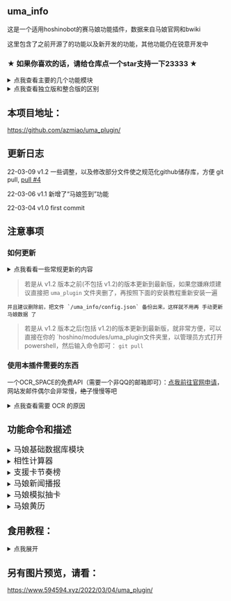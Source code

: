 ## uma_info

这是一个适用hoshinobot的赛马娘功能插件，数据来自马娘官网和bwiki

这里包含了之前开源了的功能以及新开发的功能，其他功能仍在锐意开发中

### ★ 如果你喜欢的话，请给仓库点一个star支持一下23333 ★

<details>
<summary>点我查看主要的几个功能模块</summary>

（具体命令请看下方功能命令和描述）

+ [马娘新闻播报](https://github.com/azmiao/umamusume_news) 

+ [马娘模拟抽卡](https://github.com/azmiao/uma_gacha)

+ 马娘基础数据库

+ 支援卡节奏榜

+ 相性计算器

+ 马娘黄历

</details>

<details>
<summary>点我查看独立版和整合版的区别</summary>

+ 独立版的 [马娘模拟抽卡](https://github.com/azmiao/uma_gacha) 可以完全单独运行，内容也完全一致，可以从本整合版里直接复制出来用，但记得要装依赖哦！

+ 独立版的 [马娘新闻播报](https://github.com/azmiao/umamusume_news) 也可以完全单独运行，但和整合版的代码稍有不同，因此不可以从本整合版里直接复制出来用！

+ 另外后续关于 [马娘新闻播报](https://github.com/azmiao/umamusume_news) [马娘模拟抽卡](https://github.com/azmiao/uma_gacha) 的代码更新将会在原仓库和本仓库同步更新

</details>

## 本项目地址：
https://github.com/azmiao/uma_plugin/

## 更新日志

22-03-09    v1.2    一些调整，以及修改部分文件使之规范化github储存库，方便 git pull, [pull #4](https://github.com/azmiao/uma_plugin/pull/4)

22-03-06    v1.1    新增了“马娘签到”功能

22-03-04    v1.0    first commit

## 注意事项

### 如何更新

<details>
<summary>点我看看一些常规更新的内容</summary>

大多数数据均可自动更新，但是：

位于 `uma_info` 文件夹下的 `replace_dict.json` (角色别称) 

需要我手动更新，当然如果你有觉得可以添加的别称，可以fork后pull requests

因此一旦有更新我会以 commit 的形式上传至本仓库，如果您可以直接 watch 本仓库，如果会使用RSS的话可以添加本仓库，再者嫌麻烦的话可以使用我之前的插件 [github_reminder](https://github.com/azmiao/github_reminder) 添加[本仓库链接](https://github.com/azmiao/uma_plugin/)即可，一旦有任何commit更新您的bot都会提醒您

</details>

> 若是从 v1.2 版本之前(不包括 v1.2)的版本更新到最新版，如果您嫌麻烦建议直接把 `uma_plugin` 文件夹删了，再按照下面的安装教程重新安装一遍

    并且建议删除前，把文件 `/uma_info/config.json` 备份出来，这样就不用再 手动更新马娘数据 了

> 若是从 v1.2 版本之后(包括 v1.2)的版本更新到最新版，就非常方便，可以直接在你的 `hoshino/modules/uma_plugin文件夹里，以管理员方式打开powershell，然后输入命令即可：
    ```
    git pull
    ```

### 使用本插件需要的东西

一个OCR_SPACE的免费API（需要一个非QQ的邮箱即可）：[点我前往官网申请](http://ocr.space/ocrapi/freekey)，网站发邮件偶尔会非常慢，~~绝了~~慢慢等吧

<details>
<summary>点我查看需要 OCR 的原因</summary>

+ 由于部分数据来自官网，因此数据非常全，但这~~垃圾~~官网不少数据是整合进一张图里面了，不得不用一个OCR来识别出来，而gocq自带的OCR接口只能识别接收到的图片，虽然已经有思路如何绕过这个门槛，利用QQ的image缓存机制来识别，但这样依然非常不方便，而且为了部分功能实现的资源占用更低，还是选择了第三方的接口，ocr_space的接口速度也比较快，而且免费版每天有500次，而本插件每天只需要进行88次即可，但是网站比较不稳定，偶尔会500~~免费的还要什么自行车~~

</details>

## 功能命令和描述

<details>
<summary><font size = 4>马娘基础数据库模块</font></summary>

| 功能命令 | 介绍 |
| :---- | :---- |
| 查今天生日马娘 | 看看今天哪只马娘生日(仅限马娘) |
| 查马娘生日 xx | xx为马娘名字，查询这只马娘是哪天生日(仅限马娘) |
| 查生日马娘 m-d | m-d就是 m月d日 ，查询这天有哪些马娘生日(仅限马娘) |
| 查角色id xx | xx为角色名字 |
| 查角色日文名 xx | xx为角色名字 |
| 查角色中文名 xx | xx为角色名字 |
| 查角色英文名 xx | xx为角色名字 |
| 查角色分类 xx | xx为角色名字 |
| 查角色语音 xx | xx为角色名字 |
| 查角色头像 xx | xx为角色名字 |
| 查角色cv xx | xx为角色名字 |
| 查角色身高 xx | xx为角色名字 |
| 查角色体重 xx | xx为角色名字 |
| 查角色三围 xx | xx为角色名字 |
| 查角色制服 xx | xx为角色名字 |
| 查角色决胜服 xx | xx为角色名字 |
| 查角色原案 xx | xx为角色名字 |
| 查角色适应性 xx | xx为角色名字 |
| 查角色详细信息 xx | xx为角色名字(显示全部信息) |
| 手动更新马娘数据 | 功能限维护组 |
| (每天1:31自动更新马娘数据) | 该功能没有命令 |
| (每天9:31自动推送该日生日的马娘) | 该功能没有命令，且本功能需额外开启 |

</details>

<details>
<summary><font size = 4>相性计算器</font></summary>

| 功能命令 | 介绍 |
| :---- | :---- |
| 查相性 本体 父母1 祖父母1 祖父母2 父母2 祖父母3 祖父母4 胜鞍数 | 1.直接按照下面的指令写马名即可，请按顺序写，注意空格别漏<br>2.胜鞍数为胜鞍+金牌的总个数，类型为整数，且可写可不写<br>3.判断胜鞍：(父母1和祖父母1相同的重赏胜场数)+(父母1和祖父母2相同的重赏胜场数)+(父母2和祖父母3相同的重赏胜场数)+(父母2和祖父母4相同的重赏胜场数) |
| 查相性 本体 父母1 祖父母1 祖父母2 父母2 祖父母3 祖父母4 | 同上，表示可以不加胜鞍 |
| 查相性 马娘1 马娘2 | 查两只马娘之间的相性，这里不可以加胜鞍 |
| 相性榜 马娘 | 相性榜是指生成对这只马娘相性最好的马娘排行榜 |

</details>

<details>
<summary><font size = 4>支援卡节奏榜</font></summary>

| 功能命令 | 介绍 |
| :---- | :---- |
| 速卡节奏榜 | 对应速度卡 |
| 耐卡节奏榜 | 对应耐力卡 |
| 力卡节奏榜 | 对应力量卡 |
| 根卡节奏榜 | 对应根性卡 |
| 智卡节奏榜 | 对应智力卡 |

</details>

<details>
<summary><font size = 4>马娘新闻播报</font></summary>

| 功能命令 | 介绍 |
| :---- | :---- |
| 马娘新闻 | 查看最近五条新闻 |
| 新闻翻译 | 查看翻译命令和新闻编号（限近5条） |
| 新闻翻译 1 | 翻译第1条新闻，编号可选值(1/2/3/4/5) |
| (马娘新闻推送) | 该功能没有命令，且本功能需额外开启 |

</details>

<details>
<summary><font size = 4>马娘模拟抽卡</font></summary>

| 功能命令 | 介绍 |
| :---- | :---- |
| 查看马娘卡池 | 看马娘当前的池子 |
| @bot马娘单抽 | 马娘池子单抽 |
| @bot马娘十连 | 马娘池子十连 |
| @bot马之井 | 马娘池子抽一井 |
| @bot育成卡单抽 | 育成卡池子单抽 |
| @bot育成卡十连 | 育成卡池子十连 |
| @bot育成卡井 | 育成卡池子抽一井 |
| 更新马娘信息 | 更新图片数据等并自动重载赛马娘卡池，功能限维护组 |
| 重载赛马娘卡池 | 仅刷新马娘当前UP卡池的信息（不含图片数据），功能限维护组 |
| (每天4点自动更新马娘信息) | 该功能没有命令 |

</details>

<details>
<summary><font size = 4>马娘黄历</font></summary>

| 功能命令 | 介绍 |
| :---- | :---- |
| 马娘签到 | 看看今日的黄历？ |

</details>

## 食用教程：

<details>
<summary>点我展开</summary>

0. 申请OCR_SPACE的免费API，（需要一个非QQ的邮箱即可）：[点我前往官网申请](http://ocr.space/ocrapi/freekey)，网站发邮件偶尔会非常慢，~~绝了~~慢慢等吧

    第一封邮件是确认注册
    
    第二封邮件才是给你发APIKEY

1. 下载或git clone本插件：

    在 HoshinoBot\hoshino\modules 目录下使用以下命令拉取本项目
    ```
    git clone https://github.com/azmiao/uma_plugin
    ```

2. 如果之前装过 [马娘新闻播报](https://github.com/azmiao/umamusume_news) 和 [马娘模拟抽卡](https://github.com/azmiao/uma_gacha) 的，请先删除那两个文件夹，没有就跳过这一步

3. 填写APIKEY：

    打开 uma_plugin 文件夹下的 `APIKEY.txt` 文件

    在里面粘贴上你申请的APIKEY即可

4. 安装依赖：

    到HoshinoBot\hoshino\modules\uma_plugin目录下，管理员方式打开powershell
    ```
    pip install -r requirements.txt -i http://mirrors.aliyun.com/pypi/simple
    ```

5. 在 HoshinoBot\hoshino\config\ `__bot__.py` 文件的 MODULES_ON 加入 'uma_plugin'

    然后重启 HoshinoBot

    重点：

        1.装完插件后首次启动会自动更新马娘抽卡数据和图片，预计用时1分钟

        2.更新完后请维护组再发送 “手动更新马娘数据” 来更新马娘数据库的数据，预计用时8分钟

        3.更新期间您可以看着QQ消息，或者看着Hoshino日志以防意外情况

6. 额外功能：（自动提醒）

    在某个群里发消息输入下文以开启马娘生日提醒
    ```
    开启 uma_bir_push
    ```

    在某个群里发消息输入下文以开启马娘新闻播报
    ```
    开启 umamusume-news-poller
    ```

    可以通过发消息输入"lssv"查看这个功能前面是不是⚪来确认是否开启成功

</details>

## 另有图片预览，请看：

https://www.594594.xyz/2022/03/04/uma_plugin/